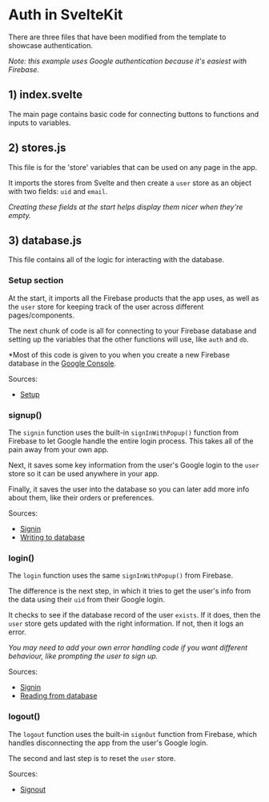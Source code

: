 # Auth in SvelteKit

There are three files that have been modified from the template to showcase authentication.

*Note: this example uses Google authentication because it's easiest with Firebase.*

## 1) index.svelte

The main page contains basic code for connecting buttons to functions and inputs to variables.

## 2) stores.js

This file is for the 'store' variables that can be used on any page in the app.

It imports the stores from Svelte and then create a `user` store as an object with two fields: `uid` and `email`.

*Creating these fields at the start helps display them nicer when they're empty.*

## 3) database.js

This file contains all of the logic for interacting with the database.

### Setup section

At the start, it imports all the Firebase products that the app uses, as well as the `user` store for keeping track of the user across different pages/components.

The next chunk of code is all for connecting to your Firebase database and setting up the variables that the other functions will use, like `auth` and `db`.

*Most of this code is given to you when you create a new Firebase database in the [Google Console](https://console.firebase.google.com/).

Sources:
 * [Setup](https://firebase.google.com/docs/database/web/start)

### signup()

The `signin` function uses the built-in `signInWithPopup()` function from Firebase to let Google handle the entire login process. This takes all of the pain away from your own app.

Next, it saves some key information from the user's Google login to the `user` store so it can be used anywhere in your app.

Finally, it saves the user into the database so you can later add more info about them, like their orders or preferences.

Sources:
 * [Signin](https://firebase.google.com/docs/auth/web/google-signin#handle_the_sign-in_flow_with_the_firebase_sdk)
 * [Writing to database](https://firebase.google.com/docs/firestore/manage-data/add-data#add_a_document)

### login()

The `login` function uses the same `signInWithPopup()` from Firebase.

The difference is the next step, in which it tries to get the user's info from the data using their `uid` from their Google login.

It checks to see if the database record of the user `exists`. If it does, then the `user` store gets updated with the right information. If not, then it logs an error.

*You may need to add your own error handling code if you want different behaviour, like prompting the user to sign up.*

Sources:
 * [Signin](https://firebase.google.com/docs/auth/web/google-signin#handle_the_sign-in_flow_with_the_firebase_sdk)
 * [Reading from database](https://firebase.google.com/docs/firestore/query-data/get-data#get_a_document)

### logout()

The `logout` function uses the built-in `signOut` function from Firebase, which handles disconnecting the app from the user's Google login.

The second and last step is to reset the `user` store.

Sources:
 * [Signout](https://firebase.google.com/docs/auth/web/google-signin#next_steps)
